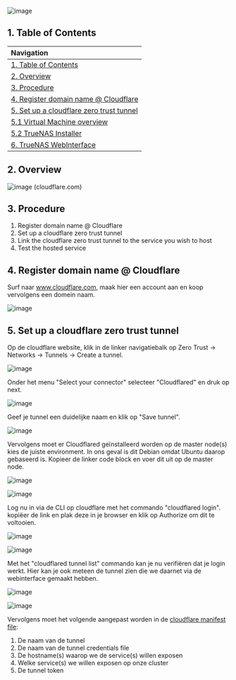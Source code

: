 ![image](https://github.com/michaelthielemans/ProjectHosting/assets/119003253/222393f8-3d0b-43df-86a5-85dd29dfcb93)

## 1. Table of Contents 

| Navigation |             
| :-------------------------------------------------  |
| [1. Table of Contents](#1-table-of-contents)             |
| [2. Overview](#2-overview)  |
| [3. Procedure](#3-procedure)                     |
| [4. Register domain name @ Cloudflare](#4-download-truenas-scale)       |
| [5. Set up a cloudflare zero trust tunnel](#5-install-truenas-scale)         |
| [5.1 Virtual Machine overview](#51-virtual-machine-overview)     |
| [5.2 TrueNAS Installer](#52-truenas-installer)           |
| [6. TrueNAS WebInterface](#6-truenas-webinterface)         |

## 2. Overview

![image](https://github.com/michaelthielemans/ProjectHosting/assets/119003253/53a2494c-0b1d-4540-b9fa-0c5e137f2347)
(cloudflare.com) 

## 3. Procedure

1. Register domain name @ Cloudflare
2. Set up a cloudflare zero trust tunnel
3. Link the cloudflare zero trust tunnel to the service you wish to host
4. Test the hosted service

## 4. Register domain name @ Cloudflare

Surf naar www.cloudflare.com, maak hier een account aan en koop vervolgens een domein naam. 

![image](https://github.com/michaelthielemans/ProjectHosting/assets/119003253/e3c73f9e-11de-4b5a-a854-4e88ceeafeb6)

## 5. Set up a cloudflare zero trust tunnel

Op de cloudflare website, klik in de linker navigatiebalk op Zero Trust -> Networks -> Tunnels -> Create a tunnel.

![image](https://github.com/michaelthielemans/ProjectHosting/assets/119003253/733fa707-c459-41fd-816c-82fb2a347abb)

Onder het menu "Select your connector" selecteer "Cloudflared" en druk op next.

![image](https://github.com/michaelthielemans/ProjectHosting/assets/119003253/003ed399-d26e-4252-887a-2b7a3e0faeb8)

Geef je tunnel een duidelijke naam en klik op "Save tunnel".

![image](https://github.com/michaelthielemans/ProjectHosting/assets/119003253/9fba323a-1f26-4f3d-b16d-af33f38aa822)

Vervolgens moet er Cloudflared geïnstalleerd worden op de master node(s) kies de juiste environment. In ons geval is dit Debian omdat Ubuntu daarop gebaseerd is. 
Kopieer de linker code block en voer dit uit op de master node. 

![image](https://github.com/michaelthielemans/ProjectHosting/assets/119003253/ad0c5f8c-9895-4f94-81ec-8126fa1184d2)

![image](https://github.com/michaelthielemans/ProjectHosting/assets/119003253/8725716d-c116-4f49-90e2-4472de8d6e94)

Log nu in via de CLI op cloudflare met het commando "cloudflared login".
kopiëer de link en plak deze in je browser en klik op Authorize om dit te voltooien. 

![image](https://github.com/michaelthielemans/ProjectHosting/assets/119003253/97c087cc-bdd6-4b82-a647-651ba3e7abb1)

![image](https://github.com/michaelthielemans/ProjectHosting/assets/119003253/5e86b280-046b-459c-ada9-9136f4f9c98b)

Met het "cloudflared tunnel list" commando kan je nu verifiëren dat je login werkt. Hier kan je ook meteen de tunnel zien die we daarnet via de webinterface gemaakt hebben. 

![image](https://github.com/michaelthielemans/ProjectHosting/assets/119003253/39be351f-2c99-40c5-848b-6f51934f2d0f)

![image](https://github.com/michaelthielemans/ProjectHosting/assets/119003253/c4aa73fe-5cd0-491d-a7b9-026638288271)

Vervolgens moet het volgende aangepast worden in de [cloudflare manifest file](/cloudflare-deployment.yaml):

1. De naam van de tunnel
2. De naam van de tunnel credentials file
3. De hostname(s) waarop we de service(s) willen exposen
4. Welke service(s) we willen exposen op onze cluster
5. De tunnel token

















